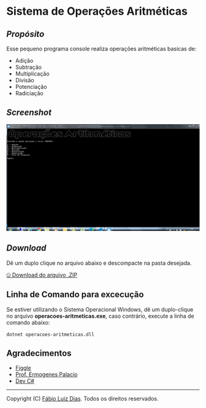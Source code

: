 # Sistema de Operações Aritméticas

## _Propósito_

Esse pequeno programa console realiza operações aritméticas basicas de:

* Adição
* Subtração
* Multiplicação
* Divisão
* Potenciação
* Radiciação

## _Screenshot_

![tela do programa](tela.PNG)

## _Download_

Dê um duplo clique no arquivo abaixo e descompacte na pasta desejada.

[🤐  Download do arquivo .ZIP](dist/operacoes-aritmeticas.zip)


## Linha de Comando para excecução

Se estiver utilizando o Sistema Operacional Windows, dê um duplo-clique no arquivo **operacoes-aritmeticas.exe**, caso contrário, execute a linha de comando abaixo:

```
dotnet operacoes-aritmeticas.dll
```

## Agradecimentos

- [Figgle](https://github.com/drewnoakes/figgle)
- [Prof. Ermogenes Palacio](https://github.com/ermogenes)
- [Dev C#](https://github.com/ermogenes/aulas-programacao-csharp)

---
Copyright (C) [Fábio Luiz Dias](https://github.com/fabio.faludi). Todos os direitos reservados.
